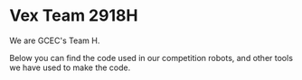 # Vex Team 2918H
We are GCEC's Team H.

Below you can find the code used in our competition robots, and other tools we have used to make the code.
